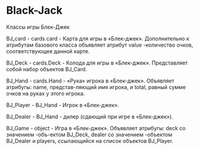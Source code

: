 # Black-Jack

Классы игры Блек-Джек

ВJ_card - cards.card - Карта для игры в «Блек-джек». Дополнительно к атрибутам базового класса объявляет атрибут value -количество очков, соответствующее данной карте.

ВJ_Deck - cards.Deck - Колода для игры в «Блек-джек». Представляет собой набор объектов BJ_Card.

ВJ_Hand - cards.Hand - «Рука» игрока в «Блек-джек». Объявляет атрибугы: name, представ-ляющий имя игрока, и total, равный сумме очков на руках у этого игрока.

ВJ_Player - ВJ_Hand - Игрок в «Блек-джек».

ВJ_Dealer - ВJ_Hand - дилер (сдающий при игре в «Блек-джек»).

ВJ_Game - object - Игра в «Блек-джек». Объявляет атрибугы: deck со значением -объ-ектом ВJ_Deck, dealer со значением -объектом ВJ_Dealer и players, ссылающийся 
                   на список объектов ВJ_Player.

